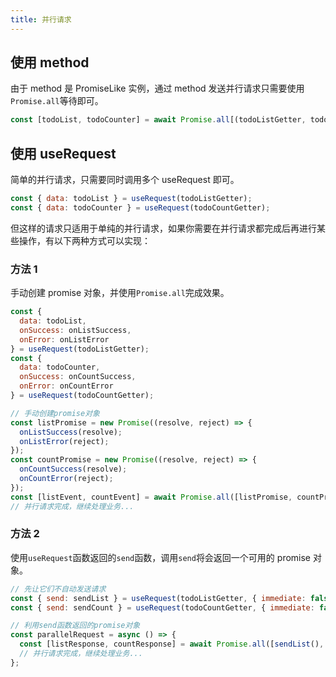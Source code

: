 ```yaml
---
title: 并行请求
---
```


## 使用 method

由于 method 是 PromiseLike 实例，通过 method 发送并行请求只需要使用`Promise.all`等待即可。

```javascript
const [todoList, todoCounter] = await Promise.all[(todoListGetter, todoCountGetter)];
```

## 使用 useRequest

简单的并行请求，只需要同时调用多个 useRequest 即可。

```javascript
const { data: todoList } = useRequest(todoListGetter);
const { data: todoCounter } = useRequest(todoCountGetter);
```

但这样的请求只适用于单纯的并行请求，如果你需要在并行请求都完成后再进行某些操作，有以下两种方式可以实现：

### 方法 1

手动创建 promise 对象，并使用`Promise.all`完成效果。

```javascript
const {
  data: todoList,
  onSuccess: onListSuccess,
  onError: onListError
} = useRequest(todoListGetter);
const {
  data: todoCounter,
  onSuccess: onCountSuccess,
  onError: onCountError
} = useRequest(todoCountGetter);

// 手动创建promise对象
const listPromise = new Promise((resolve, reject) => {
  onListSuccess(resolve);
  onListError(reject);
});
const countPromise = new Promise((resolve, reject) => {
  onCountSuccess(resolve);
  onCountError(reject);
});
const [listEvent, countEvent] = await Promise.all([listPromise, countPromise]);
// 并行请求完成，继续处理业务...
```

### 方法 2

使用`useRequest`函数返回的`send`函数，调用`send`将会返回一个可用的 promise 对象。

```javascript
// 先让它们不自动发送请求
const { send: sendList } = useRequest(todoListGetter, { immediate: false });
const { send: sendCount } = useRequest(todoCountGetter, { immediate: false });

// 利用send函数返回的promise对象
const parallelRequest = async () => {
  const [listResponse, countResponse] = await Promise.all([sendList(), sendCount()]);
  // 并行请求完成，继续处理业务...
};
```
